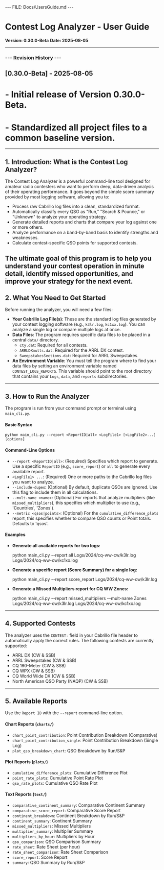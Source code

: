 --- FILE: Docs/UsersGuide.md ---
# Contest Log Analyzer - User Guide

**Version: 0.30.0-Beta**
**Date: 2025-08-05**

---
### --- Revision History ---
## [0.30.0-Beta] - 2025-08-05
# - Initial release of Version 0.30.0-Beta.
# - Standardized all project files to a common baseline version.
---

## 1. Introduction: What is the Contest Log Analyzer?
The Contest Log Analyzer is a powerful command-line tool designed for amateur radio contesters who want to perform deep, data-driven analysis of their operating performance. It goes beyond the simple score summary provided by most logging software, allowing you to:

* Process raw Cabrillo log files into a clean, standardized format.
* Automatically classify every QSO as "Run," "Search & Pounce," or "Unknown" to analyze your operating strategy.
* Generate detailed reports and charts that compare your log against one or more others.
* Analyze performance on a band-by-band basis to identify strengths and weaknesses.
* Calculate contest-specific QSO points for supported contests.

The ultimate goal of this program is to help you understand your contest operation in minute detail, identify missed opportunities, and improve your strategy for the next event.
---

## 2. What You Need to Get Started

Before running the analyzer, you will need a few files:

* **Your Cabrillo Log File(s)**: These are the standard log files generated by your contest logging software (e.g., `k3lr.log`, `kc1xx.log`). You can analyze a single log or compare multiple logs at once.
* **Data Files**: The program requires specific data files to be placed in a central `data/` directory.
    * `cty.dat`: Required for all contests.
    * `ARRLDXmults.dat`: Required for the ARRL DX contest.
    * `SweepstakesSections.dat`: Required for ARRL Sweepstakes.
* **An Environment Variable**: You must tell the program where to find your data files by setting an environment variable named `CONTEST_LOGS_REPORTS`. This variable should point to the root directory that contains your `Logs`, `data`, and `reports` subdirectories.

---

## 3. How to Run the Analyzer

The program is run from your command prompt or terminal using `main_cli.py`.

#### **Basic Syntax**

    python main_cli.py --report <ReportID|all> <LogFile1> [<LogFile2>...] [options]

#### **Command-Line Options**

* `--report <ReportID|all>`: (Required) Specifies which report to generate. Use a specific `ReportID` (e.g., `score_report`) or `all` to generate every available report.
* `<LogFile1> ...`: (Required) One or more paths to the Cabrillo log files you want to analyze.
* `--include-dupes`: (Optional) By default, duplicate QSOs are ignored. Use this flag to include them in all calculations.
* `--mult-name <name>`: (Optional) For reports that analyze multipliers (like `missed_multipliers`), this specifies which multiplier to use (e.g., 'Countries', 'Zones').
* `--metric <qsos|points>`: (Optional) For the `cumulative_difference_plots` report, this specifies whether to compare QSO counts or Point totals. Defaults to 'qsos'.

#### **Examples**

* **Generate all available reports for two logs:**

    python main_cli.py --report all Logs/2024/cq-ww-cw/k3lr.log Logs/2024/cq-ww-cw/kc1xx.log

* **Generate a specific report (Score Summary) for a single log:**

    python main_cli.py --report score_report Logs/2024/cq-ww-cw/k3lr.log

* **Generate a Missed Multipliers report for CQ WW Zones:**

    python main_cli.py --report missed_multipliers --mult-name Zones Logs/2024/cq-ww-cw/k3lr.log Logs/2024/cq-ww-cw/kc1xx.log
---

## 4. Supported Contests

The analyzer uses the `CONTEST:` field in your Cabrillo file header to automatically apply the correct rules. The following contests are currently supported:

* ARRL DX (CW & SSB)
* ARRL Sweepstakes (CW & SSB)
* CQ 160-Meter (CW & SSB)
* CQ WPX (CW & SSB)
* CQ World Wide DX (CW & SSB)
* North American QSO Party (NAQP) (CW & SSB)

---

## 5. Available Reports

Use the `Report ID` with the `--report` command-line option.

#### **Chart Reports (`charts/`)**
* `chart_point_contribution`: Point Contribution Breakdown (Comparative)
* `chart_point_contribution_single`: Point Contribution Breakdown (Single Log)
* `plot_qso_breakdown_chart`: QSO Breakdown by Run/S&P

#### **Plot Reports (`plots/`)**
* `cumulative_difference_plots`: Cumulative Difference Plot
* `point_rate_plots`: Cumulative Point Rate Plot
* `qso_rate_plots`: Cumulative QSO Rate Plot

#### **Text Reports (`text/`)**
* `comparative_continent_summary`: Comparative Continent Summary
* `comparative_score_report`: Comparative Score Report
* `continent_breakdown`: Continent Breakdown by Run/S&P
* `continent_summary`: Continent Summary
* `missed_multipliers`: Missed Multipliers
* `multiplier_summary`: Multiplier Summary
* `multipliers_by_hour`: Multipliers by Hour
* `qso_comparison`: QSO Comparison Summary
* `rate_sheet`: Rate Sheet (per hour)
* `rate_sheet_comparison`: Rate Sheet Comparison
* `score_report`: Score Report
* `summary`: QSO Summary by Run/S&P